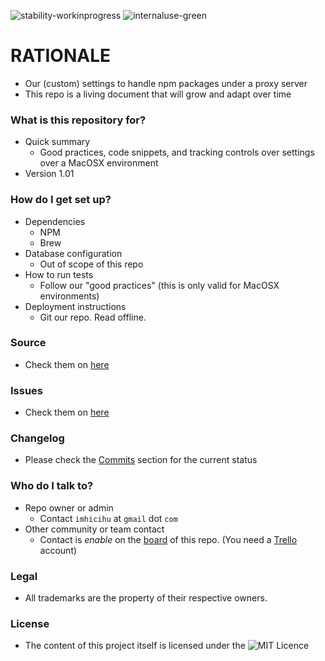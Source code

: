 ![stability-workinprogress](https://img.shields.io/badge/stability-work_in_progress-lightgrey.svg)
![internaluse-green](https://img.shields.io/badge/Internal%20use%3A-stable-green.svg)

# RATIONALE #

* Our (custom) settings to handle npm packages under a proxy server
* This repo is a living document that will grow and adapt over time

### What is this repository for? ###

* Quick summary
    - Good practices, code snippets, and tracking controls over settings over a MacOSX environment
* Version 1.01

### How do I get set up? ###

* Dependencies
    - NPM
	- Brew
* Database configuration
    - Out of scope of this repo
* How to run tests
    - Follow our "good practices" (this is only valid for MacOSX environments)
* Deployment instructions
    - Git our repo. Read offline.

### Source ###

* Check them on [here](https://bitbucket.org/imhicihu/npm-under-proxy-settings/src)

### Issues ###

* Check them on [here](https://bitbucket.org/imhicihu/npm-under-proxy-settings/issues)

### Changelog ###

* Please check the [Commits](https://bitbucket.org/imhicihu/npm-under-proxy-settings/commits/) section for the current status

### Who do I talk to? ###

* Repo owner or admin
    - Contact `imhicihu` at `gmail` dot `com`
* Other community or team contact
    - Contact is _enable_ on the [board](https://bitbucket.org/imhicihu/npm-under-proxy-settings/addon/trello/trello-board) of this repo. (You need a [Trello](https://trello.com/) account)


### Legal ###

* All trademarks are the property of their respective owners.

### License ###

* The content of this project itself is licensed under the ![MIT Licence](https://img.shields.io/badge/Llicence-MIT-brightgreen.svg) 

